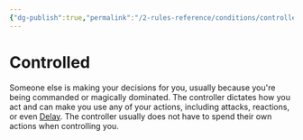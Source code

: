```yaml
---
{"dg-publish":true,"permalink":"/2-rules-reference/conditions/controlled/"}
---
```


# Controlled

Someone else is making your decisions for you, usually because you're being commanded or magically dominated. The controller dictates how you act and can make you use any of your actions, including attacks, reactions, or even [Delay](https://2e.aonprd.com/Actions.aspx?ID=77). The controller usually does not have to spend their own actions when controlling you.